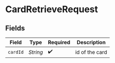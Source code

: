 # CardRetrieveRequest


## Fields

| Field              | Type               | Required           | Description        |
| ------------------ | ------------------ | ------------------ | ------------------ |
| `cardId`           | *String*           | :heavy_check_mark: | id of the card     |